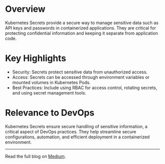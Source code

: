# Overview
Kubernetes Secrets provide a secure way to manage sensitive data such as API keys and passwords in containerized applications. They are critical for protecting confidential information and keeping it separate from application code.

# Key Highlights
- Security: Secrets protect sensitive data from unauthorized access.
- Access: Secrets can be accessed through environment variables or mounted volumes in Kubernetes Pods.
- Best Practices: Include using RBAC for access control, rotating secrets, and using secret management tools.

# Relevance to DevOps
Kubernetes Secrets ensure secure handling of sensitive information, a critical aspect of DevOps practices. They help streamline secure configurations, automation, and efficient deployment in a containerized environment.

---

Read the full blog on [Medium](https://medium.com/@i200438/securing-your-kubernetes-applications-with-secrets-59d7a0fd11e6).
